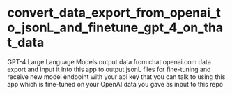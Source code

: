 # convert_data_export_from_openai_to_jsonL_and_finetune_gpt_4_on_that_data
 GPT-4 Large Language Models output data from chat.openai.com data export and input it into this app to output jsonL files for fine-tuning and receive new model endpoint with your api key that you can talk to using this app which is fine-tuned on your OpenAI data you gave as input to this repo
